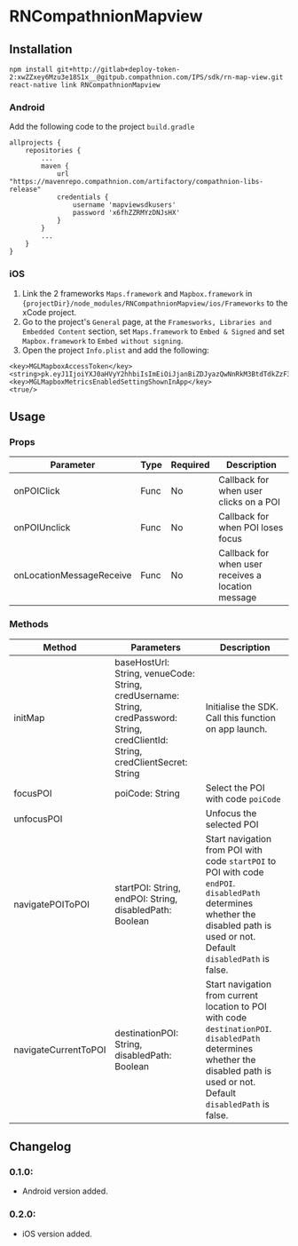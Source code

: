 # RNCompathnionMapview

## Installation

```
npm install git+http://gitlab+deploy-token-2:xwZZxey6Mzu3e18S1x__@gitpub.compathnion.com/IPS/sdk/rn-map-view.git
react-native link RNCompathnionMapview
```

### Android

Add the following code to the project `build.gradle`

```
allprojects {
    repositories {
        ...
        maven {
            url "https://mavenrepo.compathnion.com/artifactory/compathnion-libs-release"
            credentials {
                username 'mapviewsdkusers'
                password 'x6fhZZRMYzDNJsHX'
            }
        }
        ...
    }
}
```

### iOS

1. Link the 2 frameworks `Maps.framework` and `Mapbox.framework` in `{projectDir}/node_modules/RNCompathnionMapview/ios/Frameworks` to the xCode project.
2. Go to the project's `General` page, at the `Framesworks, Libraries and Embedded Content` section, set `Maps.framework` to `Embed & Signed` and set `Mapbox.framework` to `Embed without signing`.
3. Open the project `Info.plist` and add the following:

```
<key>MGLMapboxAccessToken</key>
<string>pk.eyJ1IjoiYXJ0aHVyY2hhbiIsImEiOiJjanBiZDJyazQwNnRkM3BtdTdkZzF3YjkwIn0.An8wLxZ8sD75ZxQMsVKJbg</string>
<key>MGLMapboxMetricsEnabledSettingShownInApp</key>
<true/>
```

## Usage

### Props

| Parameter                | Type | Required | Description                                        |
| ------------------------ | ---- | -------- | -------------------------------------------------- |
| onPOIClick               | Func | No       | Callback for when user clicks on a POI             |
| onPOIUnclick             | Func | No       | Callback for when POI loses focus                  |
| onLocationMessageReceive | Func | No       | Callback for when user receives a location message |

### Methods

| Method               | Parameters                                                                                                                         | Description                                                                                                                                                                    |
| -------------------- | ---------------------------------------------------------------------------------------------------------------------------------- | ------------------------------------------------------------------------------------------------------------------------------------------------------------------------------ |
| initMap              | baseHostUrl: String, venueCode: String, credUsername: String, credPassword: String, credClientId: String, credClientSecret: String | Initialise the SDK. Call this function on app launch.                                                                                                                          |
| focusPOI             | poiCode: String                                                                                                                    | Select the POI with code `poiCode`                                                                                                                                             |
| unfocusPOI           |                                                                                                                                    | Unfocus the selected POI                                                                                                                                                       |
| navigatePOIToPOI     | startPOI: String, endPOI: String, disabledPath: Boolean                                                                            | Start navigation from POI with code `startPOI` to POI with code `endPOI`. `disabledPath` determines whether the disabled path is used or not. Default `disabledPath` is false. |
| navigateCurrentToPOI | destinationPOI: String, disabledPath: Boolean                                                                                      | Start navigation from current location to POI with code `destinationPOI`. `disabledPath` determines whether the disabled path is used or not. Default `disabledPath` is false. |

## Changelog

### 0.1.0:

- Android version added.

### 0.2.0:

- iOS version added.
